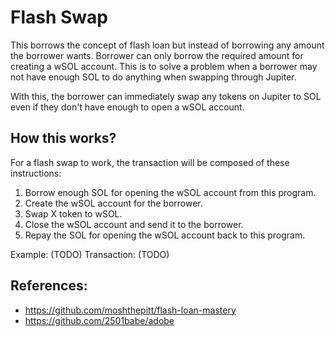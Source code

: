 # Flash Swap

This borrows the concept of flash loan but instead of borrowing any amount the borrower wants. Borrower can only
borrow the required amount for creating a wSOL account. This is to solve a problem when a borrower may not have
enough SOL to do anything when swapping through Jupiter.

With this, the borrower can immediately swap any tokens on Jupiter to SOL even if they don't have enough to open
a wSOL account.

## How this works?

For a flash swap to work, the transaction will be composed of these instructions:

1. Borrow enough SOL for opening the wSOL account from this program.
2. Create the wSOL account for the borrower.
3. Swap X token to wSOL.
4. Close the wSOL account and send it to the borrower.
5. Repay the SOL for opening the wSOL account back to this program.

Example: (TODO)
Transaction: (TODO)

## References:

* https://github.com/moshthepitt/flash-loan-mastery
* https://github.com/2501babe/adobe